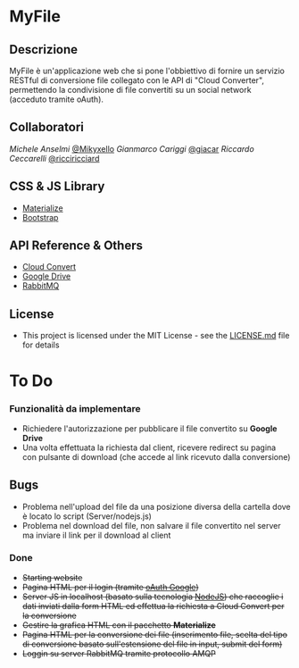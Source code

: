 # MyFile
## Descrizione
MyFile è un'applicazione web che si pone l'obbiettivo di fornire un servizio RESTful di conversione file collegato con le API di "Cloud Converter", permettendo la condivisione di file convertiti su un social network (acceduto tramite oAuth).

## Collaboratori
*Michele Anselmi* [@Mikyxello](https://github.com/Mikyxello)
*Gianmarco Cariggi* [@giacar](https://github.com/giacar)
*Riccardo Ceccarelli* [@ricciricciard](https://github.com/ricciricciard)

## CSS & JS Library
* [Materialize](http://materializecss.com/)
* [Bootstrap](https://getbootstrap.com/)

## API Reference & Others
* [Cloud Convert](https://cloudconvert.com/)
* [Google Drive](https://developers.google.com/drive/)
* [RabbitMQ](https://www.rabbitmq.com/)

## License
* This project is licensed under the MIT License - see the [LICENSE.md](LICENSE.md) file for details

# To Do
### Funzionalità da implementare
* Richiedere l'autorizzazione per pubblicare il file convertito su <b>Google Drive</b>
* Una volta effettuata la richiesta dal client, ricevere redirect su pagina con pulsante di download (che accede al link ricevuto dalla conversione)

## Bugs
* Problema nell'upload del file da una posizione diversa della cartella dove è locato lo script (Server/nodejs.js)
* Problema nel download del file, non salvare il file convertito nel server ma inviare il link per il download al client

### Done
* <del>Starting website</del>
* <del>Pagina HTML per il login (tramite [oAuth Google](https://developers.google.com/identity/protocols/OAuth2))</del>
* <del>Server JS in localhost (basato sulla tecnologia [NodeJS](https://nodejs.org/en/)) che raccoglie i dati inviati dalla form HTML ed effettua la richiesta a Cloud Convert per la conversione</del>
* <del>Gestire la grafica HTML con il pacchetto <b>Materialize</b></del>
* <del>Pagina HTML per la conversione dei file (inserimento file, scelta del tipo di conversione basato sull'estensione del file in input, submit del form)</del>
* <del>Loggin su server RabbitMQ tramite protocollo AMQP</del>